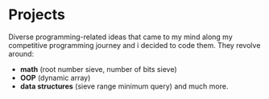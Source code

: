 # Projects
Diverse programming-related ideas that came to my mind along my competitive programming journey and i decided to code them. They revolve around:
- **math** (root number sieve, number of bits sieve)
- **OOP** (dynamic array)
- **data structures** (sieve range minimum query) and much more.
